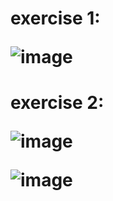 <h1> exercise 1:
  
  
![image](https://user-images.githubusercontent.com/82584488/158050875-1a7aa787-7342-4ca6-a2bb-c0e13bb4e1f1.png)


<h1> exercise 2:
 
  ![image](https://user-images.githubusercontent.com/82584488/158050844-0ffe6fba-e4a3-44b8-88fa-0703ab381adb.png)
  
  ![image](https://user-images.githubusercontent.com/82584488/158053809-1a5fb837-50a8-4feb-afbd-af2df99f1323.png)




  
